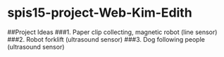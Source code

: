 # spis15-project-Web-Kim-Edith
##Project Ideas
###1. Paper clip collecting, magnetic robot (line sensor)
###2. Robot forklift (ultrasound sensor)
###3. Dog following people (ultrasound sensor)
